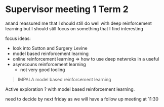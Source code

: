 # Supervisor meeting 1 Term 2


anand reassured me that I should still do well with deep reinforcement learning but I should still focus on something that I find interesting

focus ideas:
 - look into Sutton and Surgery Levine
 - model based reinforcement learning 
 - online reinforcement learning => how to use deep netwroks in a useful 
 - asynrcouns reinforcement learning 
   - not very good tooling 

> IMPALA model based reinforcement learning 



Active exploration ? with model based reinforcement learning.




need to decide by next friday as we will have a follow up meeting at 11:30 

